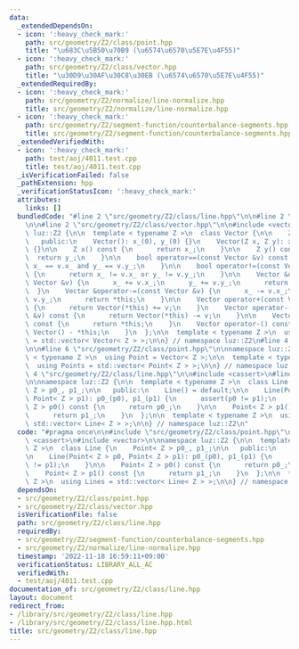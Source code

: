 ```yaml
---
data:
  _extendedDependsOn:
  - icon: ':heavy_check_mark:'
    path: src/geometry/Z2/class/point.hpp
    title: "\u683C\u5B50\u70B9 (\u6574\u6570\u5E7E\u4F55)"
  - icon: ':heavy_check_mark:'
    path: src/geometry/Z2/class/vector.hpp
    title: "\u30D9\u30AF\u30C8\u30EB (\u6574\u6570\u5E7E\u4F55)"
  _extendedRequiredBy:
  - icon: ':heavy_check_mark:'
    path: src/geometry/Z2/normalize/line-normalize.hpp
    title: src/geometry/Z2/normalize/line-normalize.hpp
  - icon: ':heavy_check_mark:'
    path: src/geometry/Z2/segment-function/counterbalance-segments.hpp
    title: src/geometry/Z2/segment-function/counterbalance-segments.hpp
  _extendedVerifiedWith:
  - icon: ':heavy_check_mark:'
    path: test/aoj/4011.test.cpp
    title: test/aoj/4011.test.cpp
  _isVerificationFailed: false
  _pathExtension: hpp
  _verificationStatusIcon: ':heavy_check_mark:'
  attributes:
    links: []
  bundledCode: "#line 2 \"src/geometry/Z2/class/line.hpp\"\n\n#line 2 \"src/geometry/Z2/class/point.hpp\"\
    \n\n#line 2 \"src/geometry/Z2/class/vector.hpp\"\n\n#include <vector>\n\nnamespace\
    \ luz::Z2 {\n\n  template < typename Z >\n  class Vector {\n\n    Z x_, y_;\n\n\
    \   public:\n    Vector(): x_(0), y_(0) {}\n    Vector(Z x, Z y): x_(x), y_(y)\
    \ {}\n\n    Z x() const {\n      return x_;\n    }\n\n    Z y() const {\n    \
    \  return y_;\n    }\n\n    bool operator==(const Vector &v) const {\n      return\
    \ x_ == v.x_ and y_ == v.y_;\n    }\n\n    bool operator!=(const Vector &v) const\
    \ {\n      return x_ != v.x_ or y_ != v.y_;\n    }\n\n    Vector &operator+=(const\
    \ Vector &v) {\n      x_ += v.x_;\n      y_ += v.y_;\n      return *this;\n  \
    \  }\n    Vector &operator-=(const Vector &v) {\n      x_ -= v.x_;\n      y_ -=\
    \ v.y_;\n      return *this;\n    }\n\n    Vector operator+(const Vector &v) const\
    \ {\n      return Vector(*this) += v;\n    }\n    Vector operator-(const Vector\
    \ &v) const {\n      return Vector(*this) -= v;\n    }\n\n    Vector operator+()\
    \ const {\n      return *this;\n    }\n    Vector operator-() const {\n      return\
    \ Vector() - *this;\n    }\n  };\n\n  template < typename Z >\n  using Vectors\
    \ = std::vector< Vector< Z > >;\n\n} // namespace luz::Z2\n#line 4 \"src/geometry/Z2/class/point.hpp\"\
    \n\n#line 6 \"src/geometry/Z2/class/point.hpp\"\n\nnamespace luz::Z2 {\n\n  template\
    \ < typename Z >\n  using Point = Vector< Z >;\n\n  template < typename Z >\n\
    \  using Points = std::vector< Point< Z > >;\n\n} // namespace luz::Z2\n#line\
    \ 4 \"src/geometry/Z2/class/line.hpp\"\n\n#include <cassert>\n#line 7 \"src/geometry/Z2/class/line.hpp\"\
    \n\nnamespace luz::Z2 {\n\n  template < typename Z >\n  class Line {\n    Point<\
    \ Z > p0_, p1_;\n\n   public:\n    Line() = default;\n\n    Line(Point< Z > p0,\
    \ Point< Z > p1): p0_(p0), p1_(p1) {\n      assert(p0 != p1);\n    }\n\n    Point<\
    \ Z > p0() const {\n      return p0_;\n    }\n\n    Point< Z > p1() const {\n\
    \      return p1_;\n    }\n  };\n\n  template < typename Z >\n  using Lines =\
    \ std::vector< Line< Z > >;\n\n} // namespace luz::Z2\n"
  code: "#pragma once\n\n#include \"src/geometry/Z2/class/point.hpp\"\n\n#include\
    \ <cassert>\n#include <vector>\n\nnamespace luz::Z2 {\n\n  template < typename\
    \ Z >\n  class Line {\n    Point< Z > p0_, p1_;\n\n   public:\n    Line() = default;\n\
    \n    Line(Point< Z > p0, Point< Z > p1): p0_(p0), p1_(p1) {\n      assert(p0\
    \ != p1);\n    }\n\n    Point< Z > p0() const {\n      return p0_;\n    }\n\n\
    \    Point< Z > p1() const {\n      return p1_;\n    }\n  };\n\n  template < typename\
    \ Z >\n  using Lines = std::vector< Line< Z > >;\n\n} // namespace luz::Z2\n"
  dependsOn:
  - src/geometry/Z2/class/point.hpp
  - src/geometry/Z2/class/vector.hpp
  isVerificationFile: false
  path: src/geometry/Z2/class/line.hpp
  requiredBy:
  - src/geometry/Z2/segment-function/counterbalance-segments.hpp
  - src/geometry/Z2/normalize/line-normalize.hpp
  timestamp: '2022-11-18 16:59:11+09:00'
  verificationStatus: LIBRARY_ALL_AC
  verifiedWith:
  - test/aoj/4011.test.cpp
documentation_of: src/geometry/Z2/class/line.hpp
layout: document
redirect_from:
- /library/src/geometry/Z2/class/line.hpp
- /library/src/geometry/Z2/class/line.hpp.html
title: src/geometry/Z2/class/line.hpp
---
```


